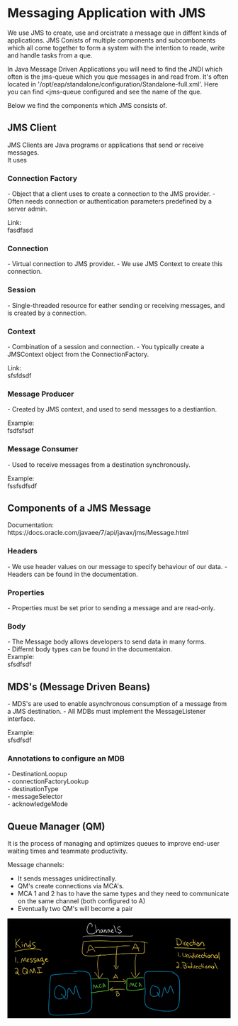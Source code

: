 <h1>Messaging Application with JMS</h1>

We use JMS to create, use and orcistrate a message que in diffent kinds of applications. JMS Conists of multiple components and subcombonents which all come together to form a system with the intention to reade, write and handle tasks from a que. <br>

In Java Message Driven Applications you will need to find the JNDI which often is the jms-queue which you que messages in and read from. It's often located in '/opt/eap/standalone/configuration/Standalone-full.xml'. Here you can find <jms-queue configured and see the name of the que. <br>

Below we find the components which JMS consists of. <br>

<h2>JMS Client</h2>

JMS Clients are Java programs or applications that send or receive messages. <br>
It uses <br>

<h3>Connection Factory</h3>
- Object that a client uses to create a connection to the JMS provider.
- Often needs connection or authentication parameters predefined by a server admin.

Link: <br>
fasdfasd <br>

<h3>Connection</h3>
- Virtual connection to JMS provider.
- We use JMS Context to create this connection.

<h3>Session</h3>
- Single-threaded resource for eather sending or receiving messages, and is created by a connection.

<h3>Context</h3>
- Combination of a session and connection.
- You typically create a JMSContext object from the ConnectionFactory.

Link: <br>
sfsfdsdf <br>

<h3>Message Producer</h3>
- Created by JMS context, and used to send messages to a destiantion.

Example: <br>
fsdfsfsdf <br>

<h3>Message Consumer</h3>
- Used to receive messages from a destination synchronously.

Example: <br>
fssfsdfsdf <br>

<h2>Components of a JMS Message</h2>
Documentation: <br>
https://docs.oracle.com/javaee/7/api/javax/jms/Message.html

<h3>Headers</h3>
- We use header values on our message to specify behaviour of our data.
- Headers can be found in the documentation.

<h3>Properties</h3>
- Properties must be set prior to sending a message and are read-only.

<h3>Body</h3>
- The Message body allows developers to send data in many forms. <br>
- Differnt body types can be found in the documentaion. <br>
Example: <br>
sfsdfsdf


<br>
<h2>MDS's (Message Driven Beans)</h2>
- MDS's are used to enable asynchronous consumption of a message from a JMS destination. 
- All MDBs must implement the MessageListener interface.

Example: <br>
sfsdfsdf <br>

<h3>Annotations to configure an MDB</h3>
- DestinationLoopup <br>
- connectionFactoryLookup <br>
- destinationType <br>
- messageSelector <br>
- acknowledgeMode <br>

<h2>Queue Manager (QM)</h2>
It is the process of managing and optimizes queues to improve end-user waiting times and teammate productivity. <br>

Message channels: <br>
- It sends messages unidirectinally. <br>
- QM's create connections via MCA's. <br> 
- MCA 1 and 2 has to have the same types and they need to communicate on the same channel (both configured to A) <br>
- Eventually two QM's will become a pair <br>

![GitHub Logo](https://github.com/KristoferMar/Java-Guide/blob/master/Message%20App%20-%20JMS/Screenshot%202020-12-09%20at%203.00.19%20PM.png)
